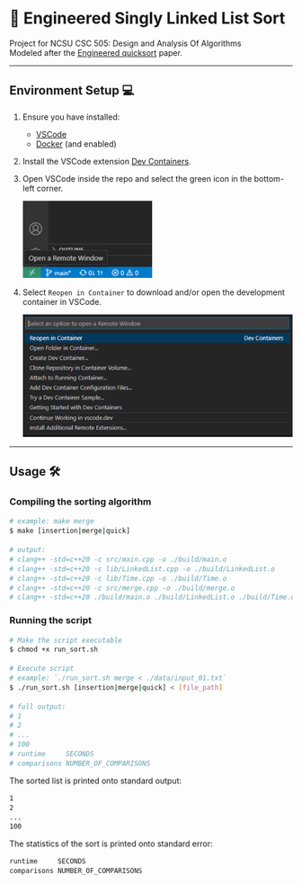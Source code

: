 # 🧰 Engineered Singly Linked List Sort 

Project for NCSU CSC 505: Design and Analysis Of Algorithms  
Modeled after the [Engineered quicksort](https://www.sciencedirect.com/science/article/pii/0096055196000057) paper. 

---

## Environment Setup 💻 

1. Ensure you have installed: 
    - [VSCode](https://go.microsoft.com/fwlink/?linkid=830387)
    - [Docker](https://www.docker.com/) (and enabled) 

2. Install the VSCode extension [Dev Containers](https://marketplace.visualstudio.com/items?itemName=ms-vscode-remote.remote-containers). 

3. Open VSCode inside the repo and select the green icon in the bottom-left corner. 

    <img src="./.assets/open_remote_window.png" width="230">

4. Select `Reopen in Container` to download and/or open the development container in VSCode. 

    <img src="./.assets/remote_window.png" width="550">

---

## Usage 🛠️ 

### Compiling the sorting algorithm

```sh
# example: make merge
$ make [insertion|merge|quick]

# output:
# clang++ -std=c++20 -c src/main.cpp -o ./build/main.o
# clang++ -std=c++20 -c lib/LinkedList.cpp -o ./build/LinkedList.o
# clang++ -std=c++20 -c lib/Time.cpp -o ./build/Time.o
# clang++ -std=c++20 -c src/merge.cpp -o ./build/merge.o
# clang++ -std=c++20 ./build/main.o ./build/LinkedList.o ./build/Time.o ./build/merge.o -o ./bin/merge
```

### Running the script

```sh
# Make the script executable
$ chmod +x run_sort.sh

# Execute script
# example: `./run_sort.sh merge < ./data/input_01.txt`
$ ./run_sort.sh [insertion|merge|quick] < [file_path]

# full output:
# 1
# 2
# ...
# 100
# runtime     SECONDS
# comparisons NUMBER_OF_COMPARISONS
```

The sorted list is printed onto standard output:
```sh
1
2
...
100
```

The statistics of the sort is printed onto standard error: 
```sh
runtime     SECONDS
comparisons NUMBER_OF_COMPARISONS
```